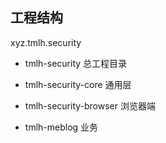 ## 工程结构

xyz.tmlh.security

- tmlh-security 总工程目录

- tmlh-security-core 通用层

- tmlh-security-browser 浏览器端 

- tmlh-meblog 业务​






